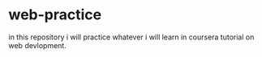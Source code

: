 # web-practice
in this repository i will practice whatever i will learn in coursera tutorial on web devlopment.
